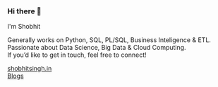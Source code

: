 ### Hi there 👋

I'm Shobhit

Generally works on Python, SQL, PL/SQL, Business Inteligence & ETL. Passionate about Data Science, Big Data & Cloud Computing.<br>
If you’d like to get in touch, feel free to connect!

[shobhitsingh.in](http://shobhitsingh.in/)<br>
[Blogs](https://bigdataenthusiast.wordpress.com/)
<!--
**shobhit-singh/shobhit-singh** is a ✨ _special_ ✨ repository because its `README.md` (this file) appears on your GitHub profile.

Here are some ideas to get you started:

- 🔭 I’m currently working on ...
- 🌱 I’m currently learning ...
- 👯 I’m looking to collaborate on ...
- 🤔 I’m looking for help with ...
- 💬 Ask me about ...
- 📫 How to reach me: ...
- 😄 Pronouns: ...
- ⚡ Fun fact: ...
-->
